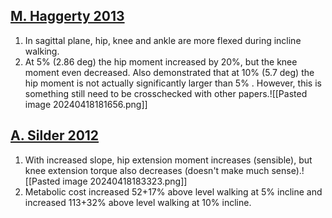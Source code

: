 ## [M. Haggerty 2013](https://www.sciencedirect.com/science/article/pii/S0966636214000022)

1. In sagittal plane, hip, knee and ankle are more flexed during incline walking.
2. At 5% (2.86 deg) the hip moment increased by 20%, but the knee moment even decreased. Also demonstrated that at 10% (5.7 deg) the hip moment is not actually significantly larger than 5% . However, this is something still need to be crosschecked with other papers.![[Pasted image 20240418181656.png]]

## [A. Silder 2012](https://www.sciencedirect.com/science/article/pii/S0021929012002291)
1. With increased slope, hip extension moment increases (sensible), but knee extension torque also decreases (doesn't make much sense).![[Pasted image 20240418183323.png]]
2. Metabolic cost increased 52+17% above level walking at 5% incline and increased 113+32% above level walking at 10% incline.